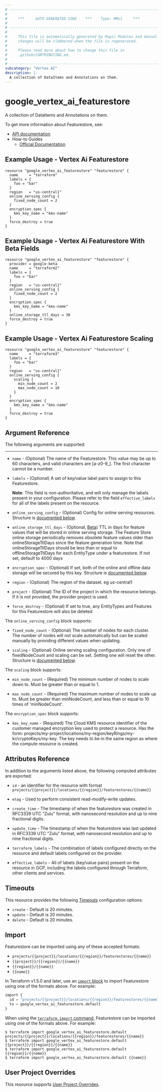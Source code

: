 ```yaml
---
# ----------------------------------------------------------------------------
#
#     ***     AUTO GENERATED CODE    ***    Type: MMv1     ***
#
# ----------------------------------------------------------------------------
#
#     This file is automatically generated by Magic Modules and manual
#     changes will be clobbered when the file is regenerated.
#
#     Please read more about how to change this file in
#     .github/CONTRIBUTING.md.
#
# ----------------------------------------------------------------------------
subcategory: "Vertex AI"
description: |-
  A collection of DataItems and Annotations on them.
---
```


# google_vertex_ai_featurestore

A collection of DataItems and Annotations on them.


To get more information about Featurestore, see:

* [API documentation](https://cloud.google.com/vertex-ai/docs/reference/rest/v1/projects.locations.featurestores)
* How-to Guides
    * [Official Documentation](https://cloud.google.com/vertex-ai/docs)

## Example Usage - Vertex Ai Featurestore


```hcl
resource "google_vertex_ai_featurestore" "featurestore" {
  name     = "terraform"
  labels = {
    foo = "bar"
  }
  region   = "us-central1"
  online_serving_config {
    fixed_node_count = 2
  }
  encryption_spec {
    kms_key_name = "kms-name"
  }
  force_destroy = true
}
```
## Example Usage - Vertex Ai Featurestore With Beta Fields


```hcl
resource "google_vertex_ai_featurestore" "featurestore" {
  provider = google-beta
  name     = "terraform2"
  labels = {
    foo = "bar"
  }
  region   = "us-central1"
  online_serving_config {
    fixed_node_count = 2
  }
  encryption_spec {
    kms_key_name = "kms-name"
  }
  online_storage_ttl_days = 30
  force_destroy = true
}
```
## Example Usage - Vertex Ai Featurestore Scaling


```hcl
resource "google_vertex_ai_featurestore" "featurestore" {
  name     = "terraform3"
  labels = {
    foo = "bar"
  }
  region   = "us-central1"
  online_serving_config {
    scaling {
      min_node_count = 2
      max_node_count = 10
    }
  }
  encryption_spec {
    kms_key_name = "kms-name"
  }
  force_destroy = true
}
```

## Argument Reference

The following arguments are supported:



- - -


* `name` -
  (Optional)
  The name of the Featurestore. This value may be up to 60 characters, and valid characters are [a-z0-9_]. The first character cannot be a number.

* `labels` -
  (Optional)
  A set of key/value label pairs to assign to this Featurestore.

  **Note**: This field is non-authoritative, and will only manage the labels present in your configuration.
  Please refer to the field `effective_labels` for all of the labels present on the resource.

* `online_serving_config` -
  (Optional)
  Config for online serving resources.
  Structure is [documented below](#nested_online_serving_config).

* `online_storage_ttl_days` -
  (Optional, [Beta](https://terraform.io/docs/providers/google/guides/provider_versions.html))
  TTL in days for feature values that will be stored in online serving storage. The Feature Store online storage periodically removes obsolete feature values older than onlineStorageTtlDays since the feature generation time. Note that onlineStorageTtlDays should be less than or equal to offlineStorageTtlDays for each EntityType under a featurestore. If not set, default to 4000 days

* `encryption_spec` -
  (Optional)
  If set, both of the online and offline data storage will be secured by this key.
  Structure is [documented below](#nested_encryption_spec).

* `region` -
  (Optional)
  The region of the dataset. eg us-central1

* `project` - (Optional) The ID of the project in which the resource belongs.
    If it is not provided, the provider project is used.

* `force_destroy` - (Optional) If set to true, any EntityTypes and Features for this Featurestore will also be deleted

<a name="nested_online_serving_config"></a>The `online_serving_config` block supports:

* `fixed_node_count` -
  (Optional)
  The number of nodes for each cluster. The number of nodes will not scale automatically but can be scaled manually by providing different values when updating.

* `scaling` -
  (Optional)
  Online serving scaling configuration. Only one of fixedNodeCount and scaling can be set. Setting one will reset the other.
  Structure is [documented below](#nested_online_serving_config_scaling).


<a name="nested_online_serving_config_scaling"></a>The `scaling` block supports:

* `min_node_count` -
  (Required)
  The minimum number of nodes to scale down to. Must be greater than or equal to 1.

* `max_node_count` -
  (Required)
  The maximum number of nodes to scale up to. Must be greater than minNodeCount, and less than or equal to 10 times of 'minNodeCount'.

<a name="nested_encryption_spec"></a>The `encryption_spec` block supports:

* `kms_key_name` -
  (Required)
  The Cloud KMS resource identifier of the customer managed encryption key used to protect a resource. Has the form: projects/my-project/locations/my-region/keyRings/my-kr/cryptoKeys/my-key. The key needs to be in the same region as where the compute resource is created.

## Attributes Reference

In addition to the arguments listed above, the following computed attributes are exported:

* `id` - an identifier for the resource with format `projects/{{project}}/locations/{{region}}/featurestores/{{name}}`

* `etag` -
  Used to perform consistent read-modify-write updates.

* `create_time` -
  The timestamp of when the featurestore was created in RFC3339 UTC "Zulu" format, with nanosecond resolution and up to nine fractional digits.

* `update_time` -
  The timestamp of when the featurestore was last updated in RFC3339 UTC "Zulu" format, with nanosecond resolution and up to nine fractional digits.

* `terraform_labels` -
  The combination of labels configured directly on the resource
   and default labels configured on the provider.

* `effective_labels` -
  All of labels (key/value pairs) present on the resource in GCP, including the labels configured through Terraform, other clients and services.


## Timeouts

This resource provides the following
[Timeouts](https://developer.hashicorp.com/terraform/plugin/sdkv2/resources/retries-and-customizable-timeouts) configuration options:

- `create` - Default is 20 minutes.
- `update` - Default is 20 minutes.
- `delete` - Default is 20 minutes.

## Import


Featurestore can be imported using any of these accepted formats:

* `projects/{{project}}/locations/{{region}}/featurestores/{{name}}`
* `{{project}}/{{region}}/{{name}}`
* `{{region}}/{{name}}`
* `{{name}}`


In Terraform v1.5.0 and later, use an [`import` block](https://developer.hashicorp.com/terraform/language/import) to import Featurestore using one of the formats above. For example:

```tf
import {
  id = "projects/{{project}}/locations/{{region}}/featurestores/{{name}}"
  to = google_vertex_ai_featurestore.default
}
```

When using the [`terraform import` command](https://developer.hashicorp.com/terraform/cli/commands/import), Featurestore can be imported using one of the formats above. For example:

```
$ terraform import google_vertex_ai_featurestore.default projects/{{project}}/locations/{{region}}/featurestores/{{name}}
$ terraform import google_vertex_ai_featurestore.default {{project}}/{{region}}/{{name}}
$ terraform import google_vertex_ai_featurestore.default {{region}}/{{name}}
$ terraform import google_vertex_ai_featurestore.default {{name}}
```

## User Project Overrides

This resource supports [User Project Overrides](https://registry.terraform.io/providers/hashicorp/google/latest/docs/guides/provider_reference#user_project_override).
